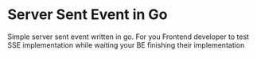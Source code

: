 # Server Sent Event in Go
Simple server sent event written in go. For you Frontend developer to test SSE implementation while waiting your BE finishing their implementation
